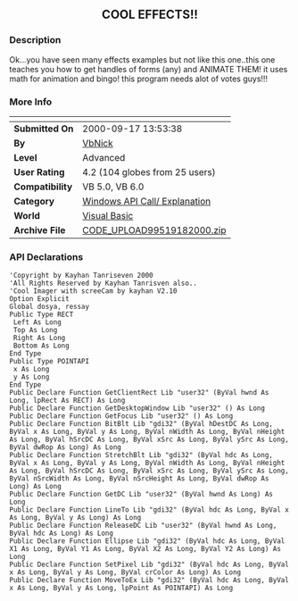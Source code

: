 ﻿<div align="center">

## COOL EFFECTS\!\!


</div>

### Description

Ok...you have seen many effects examples but not like this one..this one teaches you how to get handles of forms (any) and ANIMATE THEM! it uses math for animation and bingo! this program needs alot of votes guys!!!
 
### More Info
 


<span>             |<span>
---                |---
**Submitted On**   |2000-09-17 13:53:38
**By**             |[VbNick](https://github.com/Planet-Source-Code/PSCIndex/blob/master/ByAuthor/vbnick.md)
**Level**          |Advanced
**User Rating**    |4.2 (104 globes from 25 users)
**Compatibility**  |VB 5\.0, VB 6\.0
**Category**       |[Windows API Call/ Explanation](https://github.com/Planet-Source-Code/PSCIndex/blob/master/ByCategory/windows-api-call-explanation__1-39.md)
**World**          |[Visual Basic](https://github.com/Planet-Source-Code/PSCIndex/blob/master/ByWorld/visual-basic.md)
**Archive File**   |[CODE\_UPLOAD99519182000\.zip](https://github.com/Planet-Source-Code/vbnick-cool-effects__1-11522/archive/master.zip)

### API Declarations

```
'Copyright by Kayhan Tanriseven 2000
'All Rights Reserved by Kayhan Tanrisven also..
'Cool Imager with screeCam by kayhan V2.10
Option Explicit
Global dosya, ressay
Public Type RECT
 Left As Long
 Top As Long
 Right As Long
 Bottom As Long
End Type
Public Type POINTAPI
 x As Long
 y As Long
End Type
Public Declare Function GetClientRect Lib "user32" (ByVal hwnd As Long, lpRect As RECT) As Long
Public Declare Function GetDesktopWindow Lib "user32" () As Long
Public Declare Function GetFocus Lib "user32" () As Long
Public Declare Function BitBlt Lib "gdi32" (ByVal hDestDC As Long, ByVal x As Long, ByVal y As Long, ByVal nWidth As Long, ByVal nHeight As Long, ByVal hSrcDC As Long, ByVal xSrc As Long, ByVal ySrc As Long, ByVal dwRop As Long) As Long
Public Declare Function StretchBlt Lib "gdi32" (ByVal hdc As Long, ByVal x As Long, ByVal y As Long, ByVal nWidth As Long, ByVal nHeight As Long, ByVal hSrcDC As Long, ByVal xSrc As Long, ByVal ySrc As Long, ByVal nSrcWidth As Long, ByVal nSrcHeight As Long, ByVal dwRop As Long) As Long
Public Declare Function GetDC Lib "user32" (ByVal hwnd As Long) As Long
Public Declare Function LineTo Lib "gdi32" (ByVal hdc As Long, ByVal x As Long, ByVal y As Long) As Long
Public Declare Function ReleaseDC Lib "user32" (ByVal hwnd As Long, ByVal hdc As Long) As Long
Public Declare Function Ellipse Lib "gdi32" (ByVal hdc As Long, ByVal X1 As Long, ByVal Y1 As Long, ByVal X2 As Long, ByVal Y2 As Long) As Long
Public Declare Function SetPixel Lib "gdi32" (ByVal hdc As Long, ByVal x As Long, ByVal y As Long, ByVal crColor As Long) As Long
Public Declare Function MoveToEx Lib "gdi32" (ByVal hdc As Long, ByVal x As Long, ByVal y As Long, lpPoint As POINTAPI) As Long
```





